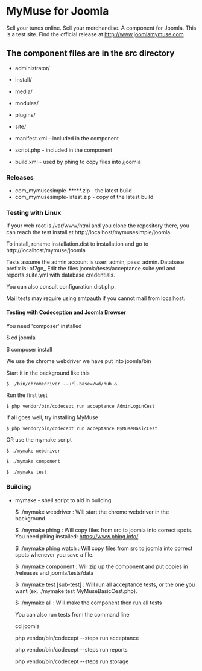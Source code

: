 # MyMuse for Joomla #

Sell your tunes online. Sell your merchandise. A component for Joomla. This is a test site. Find the official release at http://www.joomlamymuse.com

## The component files are in the src directory ##

* administrator/
* install/
* media/
* modules/
* plugins/
* site/

* manifest.xml - included in the component
* script.php - included in the component
* build.xml - used by phing to copy files into /joomla


### Releases ###

* com_mymusesimple-*****.zip - the latest build
* com_mymusesimple-latest.zip - copy of the latest build

### Testing with Linux ###
If your web root is /var/www/html and you clone the repository there, you can reach the test install at
http://localhost/mymusesimple/joomla

To install, rename installation.dist to installation and go to http://localhost/mymuse/joomla

Tests assume the admin account is user: admin, pass: admin. Database prefix is: bf7gn_
Edit the files joomla/tests/acceptance.suite.yml and reports.suite.yml with database credentials.

You can also consult configuration.dist.php.

Mail tests may require using smtpauth if you cannot mail from localhost.


#### Testing with Codeception and Joomla Browser ####
You need 'composer' installed

$ cd joomla

$ composer install

We use the chrome webdriver we have put into joomla/bin

Start it in the background like this

	$ ./bin/chromedriver --url-base=/wd/hub &

Run the first test

	$ php vendor/bin/codecept run acceptance AdminLoginCest

If all goes well, try installing MyMuse

	$ php vendor/bin/codecept run acceptance MyMuseBasicCest

OR use the mymake script

	$ ./mymake webdriver

	$ ./mymake component

	$ ./mymake test

### Building ###

* mymake - shell script to aid in building

	$ ./mymake webdriver
	: Will start the chrome webdriver in the background

	$ ./mymake phing
	: Will copy files from src to joomla into correct spots. You need phing installed: https://www.phing.info/
	
	$ ./mymake phing watch
	: Will copy files from src to joomla into correct spots whenever you save a file.

	$ ./mymake component
	: Will zip up the component and put copies in /releases and joomla/tests/data

	$ ./mymake test [sub-test]
	: Will run all acceptance tests, or the one you want (ex. ./mymake test MyMuseBasicCest.php).


	$ ./mymake all
	: Will make the component then run all tests

	You can also run tests from the command line

	cd joomla

	php vendor/bin/codecept --steps run acceptance

	php vendor/bin/codecept --steps run reports

	php vendor/bin/codecept --steps run storage
	




